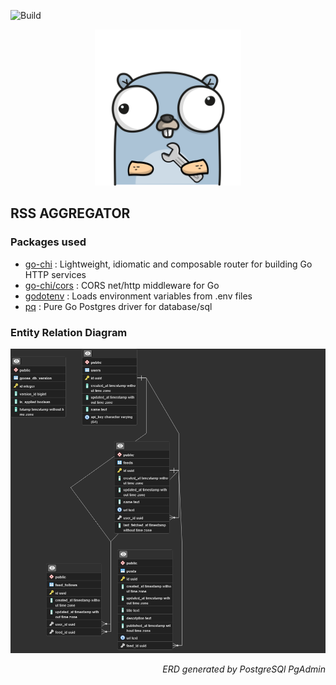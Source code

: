 ![Build](https://github.com/KimAdrian/rss-aggregator/blob/main/.github/workflows/go_build_and_test.yml/badge.svg)
<p align="center">
<img src="images/gopher.png" height="250px" alt="Gopher image">
</p>

## RSS AGGREGATOR

### Packages used
- [go-chi](https://github.com/go-chi/chi) : Lightweight, idiomatic and composable router for building Go HTTP services
- [go-chi/cors](https://github.com/go-chi/cors) : CORS net/http middleware for Go
- [godotenv](https://github.com/joho/godotenv) : Loads environment variables from .env files
- [pq](https://github.com/lib/pq) : Pure Go Postgres driver for database/sql

### Entity Relation Diagram
<img src="images/rss_agg ERD.png">
<p align="right">
<em>ERD generated by PostgreSQl PgAdmin</em>
</p>

